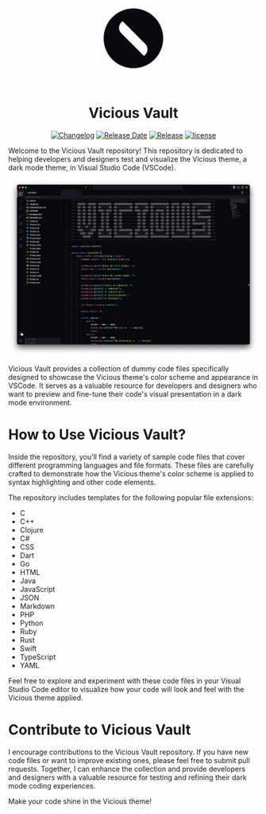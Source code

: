 <br>
<p align="center">
<img width="120" height="120" src="assets/logo.png" alt="Vicious Logo">
</p>
<br>

<h1 align="center">
Vicious Vault
</h1>

<div  align="center">

[![Changelog](https://img.shields.io/badge/dynamic/json?url=https%3A%2F%2Fraw.githubusercontent.com%2Fzaheralmajed%2Fvicious-vault%2Fmain%2Fpackage.json&query=%24.version&style=flat&logo=github&logoColor=%23FBFCFC&label=changelog&labelColor=%2308090E&color=%23F1C981)](https://github.com/zaheralmajed/vicious-vault/blob/main/CHANGELOG.md)
[![Release Date](https://img.shields.io/badge/dynamic/json?url=https%3A%2F%2Fraw.githubusercontent.com%2Fzaheralmajed%2Fvicious-vault%2Fmain%2Fpackage.json&query=%24.releasedDate&style=flat&logo=github&logoColor=%23FBFCFC&label=release%20date&labelColor=%2308090E&color=%23F19A81)](https://github.com/zaheralmajed/vicious-vault/releases/tag/1.0.0)
[![Release](https://img.shields.io/badge/dynamic/json?url=https%3A%2F%2Fraw.githubusercontent.com%2Fzaheralmajed%2Fvicious-vault%2Fmain%2Fpackage.json&query=%24.version&style=flat&logo=github&logoColor=%23FBFCFC&label=version&labelColor=%2308090E&color=%238BE3EB)](https://github.com/zaheralmajed/vicious-vault/releases/tag/1.0.0)
[![license](https://img.shields.io/badge/dynamic/json?url=https%3A%2F%2Fraw.githubusercontent.com%2Fzaheralmajed%2Fvicious-vault%2Fmain%2Fpackage.json&query=%24.license&style=flat&logo=github&logoColor=%23FBFCFC&label=license&labelColor=%2308090E&color=%23BCF181)](https://github.com/zaheralmajed/vicious-vault/blob/main/LICENSE)

</div>


Welcome to the Vicious Vault repository! This repository is dedicated to helping developers and designers test and visualize the Vicious theme, a dark mode theme, in Visual Studio Code (VSCode).

<p align="center">
<img  src="assets/screenshot.png" alt="Vicious Screenshot">
</p>

Vicious Vault provides a collection of dummy code files specifically designed to showcase the Vicious theme's color scheme and appearance in VSCode. It serves as a valuable resource for developers and designers who want to preview and fine-tune their code's visual presentation in a dark mode environment.

# How to Use Vicious Vault?

Inside the repository, you'll find a variety of sample code files that cover different programming languages and file formats. These files are carefully crafted to demonstrate how the Vicious theme's color scheme is applied to syntax highlighting and other code elements.

The repository includes templates for the following popular file extensions:

- C
- C++
- Clojure
- C#
- CSS
- Dart
- Go
- HTML
- Java
- JavaScript
- JSON
- Markdown
- PHP
- Python
- Ruby
- Rust
- Swift
- TypeScript
- YAML

Feel free to explore and experiment with these code files in your Visual Studio Code editor to visualize how your code will look and feel with the Vicious theme applied.

# Contribute to Vicious Vault

I encourage contributions to the Vicious Vault repository. If you have new code files or want to improve existing ones, please feel free to submit pull requests. Together, I can enhance the collection and provide developers and designers with a valuable resource for testing and refining their dark mode coding experiences.

Make your code shine in the Vicious theme!
